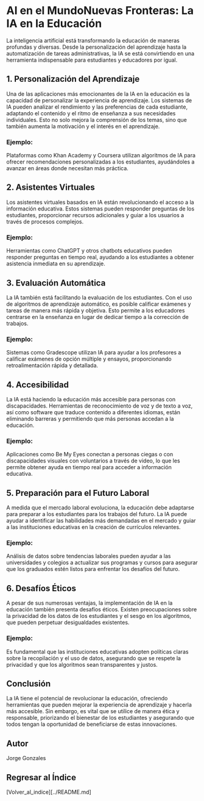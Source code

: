 # AI en el MundoNuevas Fronteras: La IA en la Educación
 
La inteligencia artificial está transformando la educación de maneras profundas y diversas. Desde la personalización del aprendizaje hasta la automatización de tareas administrativas, la IA se está convirtiendo en una herramienta indispensable para estudiantes y educadores por igual.
 
## 1. Personalización del Aprendizaje
 
Una de las aplicaciones más emocionantes de la IA en la educación es la capacidad de personalizar la experiencia de aprendizaje. Los sistemas de IA pueden analizar el rendimiento y las preferencias de cada estudiante, adaptando el contenido y el ritmo de enseñanza a sus necesidades individuales. Esto no solo mejora la comprensión de los temas, sino que también aumenta la motivación y el interés en el aprendizaje.
 
### Ejemplo:
Plataformas como Khan Academy y Coursera utilizan algoritmos de IA para ofrecer recomendaciones personalizadas a los estudiantes, ayudándoles a avanzar en áreas donde necesitan más práctica.
 
## 2. Asistentes Virtuales
 
Los asistentes virtuales basados en IA están revolucionando el acceso a la información educativa. Estos sistemas pueden responder preguntas de los estudiantes, proporcionar recursos adicionales y guiar a los usuarios a través de procesos complejos.
 
### Ejemplo:
Herramientas como ChatGPT y otros chatbots educativos pueden responder preguntas en tiempo real, ayudando a los estudiantes a obtener asistencia inmediata en su aprendizaje.
 
## 3. Evaluación Automática
 
La IA también está facilitando la evaluación de los estudiantes. Con el uso de algoritmos de aprendizaje automático, es posible calificar exámenes y tareas de manera más rápida y objetiva. Esto permite a los educadores centrarse en la enseñanza en lugar de dedicar tiempo a la corrección de trabajos.
 
### Ejemplo:
Sistemas como Gradescope utilizan IA para ayudar a los profesores a calificar exámenes de opción múltiple y ensayos, proporcionando retroalimentación rápida y detallada.
 
## 4. Accesibilidad
 
La IA está haciendo la educación más accesible para personas con discapacidades. Herramientas de reconocimiento de voz y de texto a voz, así como software que traduce contenido a diferentes idiomas, están eliminando barreras y permitiendo que más personas accedan a la educación.
 
### Ejemplo:
Aplicaciones como Be My Eyes conectan a personas ciegas o con discapacidades visuales con voluntarios a través de video, lo que les permite obtener ayuda en tiempo real para acceder a información educativa.
 
## 5. Preparación para el Futuro Laboral
 
A medida que el mercado laboral evoluciona, la educación debe adaptarse para preparar a los estudiantes para los trabajos del futuro. La IA puede ayudar a identificar las habilidades más demandadas en el mercado y guiar a las instituciones educativas en la creación de currículos relevantes.
 
### Ejemplo:
Análisis de datos sobre tendencias laborales pueden ayudar a las universidades y colegios a actualizar sus programas y cursos para asegurar que los graduados estén listos para enfrentar los desafíos del futuro.
 
## 6. Desafíos Éticos
 
A pesar de sus numerosas ventajas, la implementación de IA en la educación también presenta desafíos éticos. Existen preocupaciones sobre la privacidad de los datos de los estudiantes y el sesgo en los algoritmos, que pueden perpetuar desigualdades existentes.
 
### Ejemplo:
Es fundamental que las instituciones educativas adopten políticas claras sobre la recopilación y el uso de datos, asegurando que se respete la privacidad y que los algoritmos sean transparentes y justos.
 
## Conclusión
 
La IA tiene el potencial de revolucionar la educación, ofreciendo herramientas que pueden mejorar la experiencia de aprendizaje y hacerla más accesible. Sin embargo, es vital que se utilice de manera ética y responsable, priorizando el bienestar de los estudiantes y asegurando que todos tengan la oportunidad de beneficiarse de estas innovaciones.
 
## Autor
Jorge Gonzales
 
## Regresar al Índice
[Volver_al_indice][../README.md]


